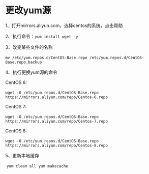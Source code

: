 # 更改yum源

1、打开mirrors.aliyun.com，选择centos的系统，点击帮助

2、执行命令：`yum install wget -y`

3、改变某些文件的名称

​               ` mv /etc/yum.repos.d/CentOS-Base.repo /etc/yum.repos.d/CentOS-Base.repo.backup        `      

4、执行更换yum源的命令

CentOS 6:

​                `wget -O /etc/yum.repos.d/CentOS-Base.repo https://mirrors.aliyun.com/repo/Centos-6.repo    `          

CentOS 7:

​                `wget -O /etc/yum.repos.d/CentOS-Base.repo https://mirrors.aliyun.com/repo/Centos-7.repo              `

CentOS 8:

​                `wget -O /etc/yum.repos.d/CentOS-Base.repo https://mirrors.aliyun.com/repo/Centos-8.repo              `

5、更新本地缓存

​                `yum clean all yum makecache `